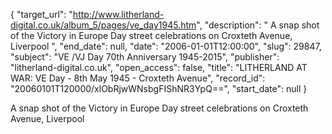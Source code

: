 {
  "target_url": "http://www.litherland-digital.co.uk/album_5/pages/ve_day1945.htm", 
  "description": " A snap shot of the Victory in Europe Day street celebrations on Croxteth Avenue, Liverpool ", 
  "end_date": null, 
  "date": "2006-01-01T12:00:00", 
  "slug": 29847, 
  "subject": "VE /VJ Day 70th Anniversary 1945-2015", 
  "publisher": "litherland-digital.co.uk", 
  "open_access": false, 
  "title": "LITHERLAND AT WAR: VE Day - 8th May 1945 - Croxteth Avenue", 
  "record_id": "20060101T120000/xlObRjwWNsbgFIShNR3YpQ==", 
  "start_date": null
}

 A snap shot of the Victory in Europe Day street celebrations on Croxteth Avenue, Liverpool 